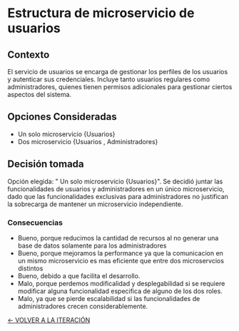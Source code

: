 # Estructura de microservicio de usuarios

## Contexto

El servicio de usuarios se encarga de gestionar los perfiles de los usuarios y autenticar sus credenciales. Incluye tanto usuarios regulares como administradores, quienes tienen permisos adicionales para gestionar ciertos aspectos del sistema.

## Opciones Consideradas

* Un solo microservicio {Usuarios}
* Dos microservicio {Usuarios , Administradores}

## Decisión tomada

Opción elegida: " Un solo microservicio {Usuarios}". Se decidió juntar las funcionalidades de usuarios y administradores en un único microservicio, dado que las funcionalidades exclusivas para administradores no justifican la sobrecarga de mantener un microservicio independiente.

### Consecuencias

* Bueno, porque reducimos la cantidad de recursos al no generar una base de datos solamente para los administradores
* Bueno, porque mejoramos la performance ya que la comunicacion en un mismo microservicio es mas eficiente que entre dos microservcios distintos
* Bueno, debido a que facilita el desarrollo.
* Malo, porque perdemos modificalidad y desplegabilidad si se requiere modificar alguna funcionalidad especifica de alguno de los dos roles.
* Malo, ya que se pierde escalabilidad si las funcionalidades de administradores crecen considerablemente.

[<- VOLVER A LA ITERACIÓN](/docs/iteraciones/iteracion-3.md)